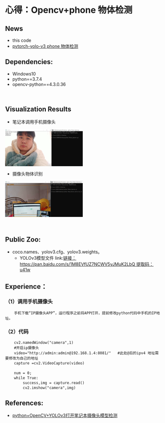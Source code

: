 # 心得：**Opencv+phone 物体检测**

## News
* this code 
* [pytorch-yolo-v3 phone 物体检测](https://github.com/xiaoxiaokaiyan/New_Tensorflow_AE_VAE_FashionMnist_GAN_WGAN_Anime)


## Dependencies:
* Windows10
* python==3.7.4
* opencv-python==4.3.0.36
<br/>


## Visualization Results
* 笔记本调用手机摄像头
<img src="https://github.com/xiaoxiaokaiyan/New_Opencv_Phone_Object_Detection/blob/main/result1.PNG" width = 50% height =50%  div align=center />

* 摄像头物体识别
<img src="https://github.com/xiaoxiaokaiyan/New_Opencv_Phone_Object_Detection/blob/main/result2.PNG" width = 50% height =50%  div align=center />

&nbsp;
<br/>


## Public Zoo:
* coco.names、yolov3.cfg、yolov3.weights。
  * YOLOv3模型文件 link:[链接：https://pan.baidu.com/s/1M8EVfUZ7NCWV5yJMuK2LbQ 提取码：u41w](https://pan.baidu.com/s/1M8EVfUZ7NCWV5yJMuK2LbQ)
  

## Experience：
### （1）调用手机摄像头
```
    手机下载“IP摄像头APP”，运行程序之前将APP打开，提前修改python代码中手机的IP地址。
```
### （2）代码
```
    cv2.namedWindow("camera",1)
    #开启ip摄像头
    video="http://admin:admin@192.168.1.4:8081/"   #此处@后的ipv4 地址需要修改为自己的地址
    capture =cv2.VideoCapture(video)
 
    num = 0;
    while True:
        success,img = capture.read()
        cv2.imshow("camera",img)    

```  



## References:
* [python+OpenCV+YOLOv3打开笔记本摄像头模型检测](https://blog.csdn.net/weixin_43590290/article/details/100736307)
